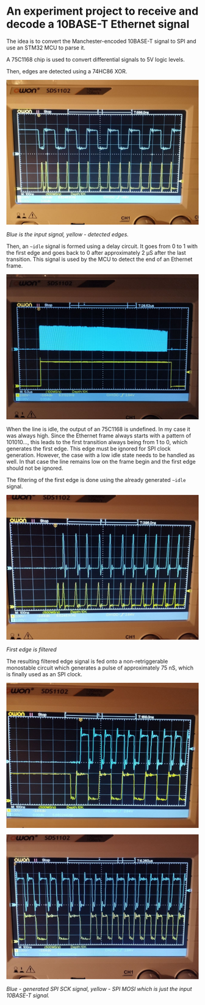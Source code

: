 # An experiment project to receive and decode a 10BASE-T Ethernet signal

The idea is to convert the Manchester-encoded 10BASE-T signal to SPI and use an STM32 MCU to parse it.

A 75C1168 chip is used to convert differential signals to 5V logic levels.

Then, edges are detected using a 74HC86 XOR.

![edge detect](/images/edgedetect.jpeg)

*Blue is the input signal, yellow - detected edges.*

Then, an `~idle` signal is formed using a delay circuit. It goes from 0 to 1 with the first edge and goes back to 0 after approximately 2 µS after the last transition. This signal is used by the MCU to detect the end of an Ethernet frame.

![frame detect](/images/framedetect.jpeg)

When the line is idle, the output of an 75C1168 is undefined. In my case it was always high. Since the Ethernet frame always starts with a pattern of 101010..., this leads to the first transition always being from 1 to 0, which generates the first edge. This edge must be ignored for SPI clock generation. However, the case with a low idle state needs to be handled as well. In that case the line remains low on the frame begin and the first edge should not be ignored.

The filtering of the first edge is done using the already generated `~idle` signal.


![first edge filtering](/images/firstfilter.jpeg)

*First edge is filtered*

The resulting filtered edge signal is fed onto a non-retriggerable monostable circuit which generates a pulse of approximately 75 nS, which is finally used as an SPI clock.

![SPI signal](/images/spi1.jpeg)

![SPI signal](/images/spi2.jpeg)

*Blue - generated SPI SCK signal, yellow - SPI MOSI which is just the input 10BASE-T signal.*
